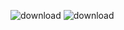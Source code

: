 ![download](https://github.com/user-attachments/assets/27d37978-846e-4a88-9ec6-30050721d34b)
![download](https://github.com/user-attachments/assets/59828ebf-78bf-46ff-8d42-db9d01cdea0b)
